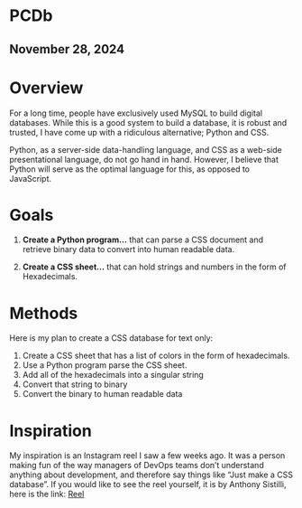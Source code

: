 # PCDb

## **November 28, 2024**

# Overview

For a long time, people have exclusively used MySQL to build digital databases. While this is a good system to build a database, it is robust and trusted, I have come up with a ridiculous alternative; Python and CSS.

Python, as a server-side data-handling language, and CSS as a web-side presentational language, do not go hand in hand. However, I believe that Python will serve as the optimal language for this, as opposed to JavaScript.

# Goals

1. **Create a Python program…** that can parse a CSS document and retrieve binary data to convert into human readable data.

2. **Create a CSS sheet…** that can hold strings and numbers in the form of Hexadecimals.

# Methods

Here is my plan to create a CSS database for text only:

1. Create a CSS sheet that has a list of colors in the form of hexadecimals.  
2. Use a Python program parse the CSS sheet.  
3. Add all of the hexadecimals into a singular string  
4. Convert that string to binary  
5. Convert the binary to human readable data

# Inspiration

My inspiration is an Instagram reel I saw a few weeks ago. It was a person making fun of the way managers of DevOps teams don’t understand anything about development, and therefore say things like “Just make a CSS database”. If you would like to see the reel yourself, it is by Anthony Sistilli, here is the link: [Reel](https://www.instagram.com/reel/C9hwaIeASId/?igsh=MTQ5anNkcm12M3dpdA==)
